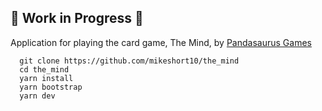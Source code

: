 ## 🚧 Work in Progress 🚧

Application for playing the card game, The Mind, by [Pandasaurus Games](https://pandasaurusgames.com/)

```
  git clone https://github.com/mikeshort10/the_mind
  cd the_mind
  yarn install
  yarn bootstrap
  yarn dev

```

